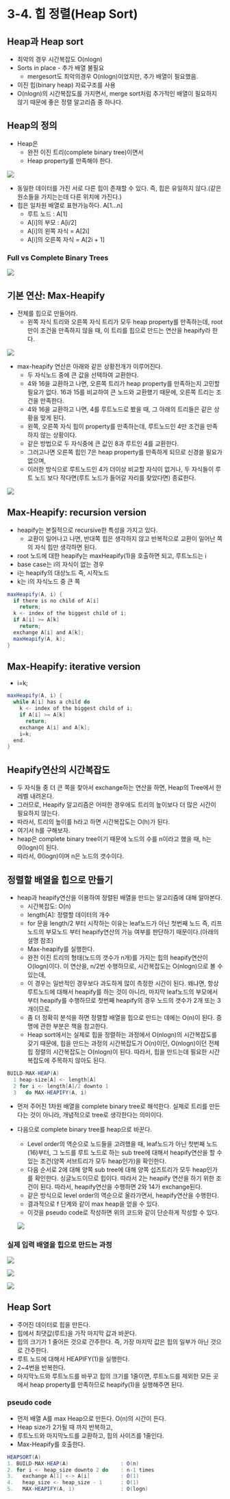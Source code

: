 # 3-4. 힙 정렬(Heap Sort)

## Heap과 Heap sort

* 최악의 경우 시간복잡도 O(nlogn)
* Sorts in place - 추가 배열 불필요
  * mergesort도 최악의경우 O(nlogn)이었지만, 추가 배열이 필요했음.
* 이진 힙(binary heap) 자료구조를 사용
* O(nlogn)의 시간복잡도를 가지면서, merge sort처럼 추가적인 배열이 필요하지 않기 때문에 좋은 정렬 알고리즘 중 하나다.

## Heap의 정의

* Heap은
  * 완전 이진 트리(complete binary tree)이면서
  * Heap property를 만족해야 한다.

![](https://github.com/namjunemy/TIL/blob/master/Algorithm/img/heap_02.png?raw=true)

* 동일한 데이터를 가진 서로 다른 힙이 존재할 수 있다. 즉, 힙은 유일하지 않다.(같은 원소들을 가지는는데 다른 위치에 가진다.)
* 힙은 일차원 배열로 표현가능하다. A[1...n]
  * 루트 노드 : A[1]
  * A[i]의 부모 : A[i/2]
  * A[i]의 왼쪽 자식 = A[2i]
  * A[i]의 오른쪽 자식 = A[2i + 1]


### Full vs Complete Binary Trees

![](https://github.com/namjunemy/TIL/blob/master/Algorithm/img/heap_01.png?raw=true)

  

## 기본 연산: Max-Heapify

* 전체를 힙으로 만들어라.
  * 왼쪽 자식 트리와 오른쪽 자식 트리가 모두 heap property를 만족하는데, root만이 조건을 만족하지 않을 때, 이 트리를 힙으로 만드는 연산을 heapify라 한다.

![](https://github.com/namjunemy/TIL/blob/master/Algorithm/img/heap_03.png?raw=true)

* max-heapify 연산은 아래와 같은 상황전개가 이루어진다.
  * 두 자식노드 중에 큰 값을 선택하여 교환한다.
  * 4와 16을 교환하고 나면, 오른쪽 트리가 heap property를 만족하는지 고민할 필요가 없다. 16과 15를 비교하여 큰 노드와 교환했기 때문에, 오른쪽 트리는 조건을 만족한다.
  * 4와 16을 교환하고 나면, 4를 루트노드로 봤을 때, 그 아래의 트리들은 같은 상황을 맞게 된다.
  * 왼쪽, 오른쪽 자식 힙이 property를 만족하는데, 루트노드인 4만 조건을 만족하지 않는 상황이다.
  * 같은 방법으로 두 자식중에 큰 값인 8과 루트인 4를 교환한다.
  * 그러고나면 오른쪽 힙인 7은 heap property를 만족하게 되므로 신경쓸 필요가 없으며,
  * 이러한 방식으로 루트노드인 4가 더이상 비교할 자식이 없거나, 두 자식들이 루트 노드 보다 작다면(루트 노드가 들어갈 자리를 찾았다면) 종료한다.

![](https://github.com/namjunemy/TIL/blob/master/Algorithm/img/heap_04.png?raw=true) 

  

## Max-Heapify: recursion version

* heapify는 본질적으로 recursive한 특성을 가지고 있다.
  * 교환이 일어나고 나면, 반대쪽 힙은 생각하지 않고 반복적으로 교환이 일어난 쪽의 자식 힙만 생각하면 된다.
* root 노드에 대한 heapify는 maxHeapify(1)을 호출하면 되고, 루트노드는 i
* base case는 i의 자식이 없는 경우
* i는 heapify의 대상노드 즉, 시작노드
* k는 i의 자식노드 중 큰 쪽

```java
maxHeapify(A, i) {
  if there is no child of A[i]
    return;
  k <- index of the biggest child of i;
  if A[i] >= A[k]
    return;
  exchange A[i] and A[k];
  maxHeapify(A, k);
}
```

  

## Max-Heapify: iterative version

* i=k;

```java
maxHeapify(A, i) {
  while A[i] has a child do
    k <- index of the biggest child of i;
    if A[i] >= A[k]
      return;
    exchange A[i] and A[k];
    i=k;
  end.
}
```

  

## Heapify연산의 시간복잡도

* 두 자식들 중 더 큰 쪽을 찾아서 exchange하는 연산을 하면, Heap의 Tree에서 한 레벨 내려온다.
* 그러므로, Heapify 알고리즘은 어떠한 경우에도 트리의 높이보다 더 많은 시간이 필요하지 않는다.
* 따라서, 트리의 높이를 h라고 하면 시간복잡도는 O(h)가 된다.
* 여기서 h를 구해보자.
* heap은 complete binary tree이기 때문에 노드의 수를 n이라고 했을 때, h는 Θ(logn)이 된다.
* 따라서, Θ(logn)이며 n은 노드의 갯수이다.


## 정렬할 배열을 힙으로 만들기

* heap과 heapify연산을 이용하여 정렬된 배열을 만드는 알고리즘에 대해 알아본다.
  * 시간복잡도: O(n)
  * length[A]: 정렬할 데이터의 개수
  * for 문을 length/2 부터 시작하는 이유는 leaf노드가 아닌 첫번째 노드 즉, 리프노드의 부모노드 부터 heapify연산의 가능 여부를 판단하기 때문이다.(아래의 설명 참조)
  * Max-heapify를 실행한다.
  * 완전 이진 트리의 형태(노드의 갯수가 n개)를 가지는 힙의 heapify연산이 O(logn)이다. 이 연산을, n/2번 수행하므로, 시간복잡도는 O(nlogn)으로 볼 수 있는데,
  * 이 경우는 일반적인 경우보다 과도하게 많이 측정한 시간이 된다. 왜냐면, 항상 루트노드에 대해서 heapify를 하는 것이 아니라, 마지막 leaf노드의 부모에서 부터 heapify를 수행하므로 첫번째 heapify의 경우 노드의 갯수가 2개 또는 3개이므로.
  * 좀 더 정확히 분석을 하면 정렬할 배열을 힙으로 만드는 데에는 O(n)이 된다. 증명에 관한 부분은 책을 참고한다.
  * Heap sort에서는 실제로 힙을 정렬하는 과정에서 O(nlogn)의 시간복잡도를 갖기 때문에, 힙을 만드는 과정의 시간복잡도가 O(n)이던, O(nlogn)이던 전체 힙 정렬의 시간복잡도는 O(nlogn)이 된다. 따라서, 힙을 만드는데 필요한 시간복잡도에 주목하지 않아도 된다.

```java
BUILD-MAX-HEAP(A)
  1 heap-size[A] <- length[A]
  2 for i <- length[A]/2 downto 1
  3   do MAX-HEAPIFY(A, i)
```

* 먼저 주어진 1차원 배열을 complete binary tree로 해석한다. 실제로 트리를 만든다는 것이 아니라, 개념적으로 tree로 생각한다는 의미이다. 

* 다음으로 complete binary tree를 heap으로 바꾼다.

  * Level order의 역순으로 노드들을 고려했을 때, leaf노드가 아닌 첫번째 노드(16)부터, 그 노드를 루트 노드로 하는 sub tree에 대해서 heapify연산을 할 수 있는 조건(양쪽 서브트리가 모두 heap인가)을 확인한다. 
  * 다음 순서로 2에 대해 양쪽 sub tree에 대해 양쪽 섭즈트리가 모두 heap인가를 확인한다. 싱글노드이므로 힙이다. 따라서 2는 heapify 연산을 하기 위한 조건이 된다. 따라서, heapify연산을 수행하면 2와 14가 exchange된다.
  * 같은 방식으로 level order의 역순으로 올라가면서, heapify연산을 수행한다.
  * 결과적으로 f 단계와 같이 max heap을 얻을 수 있다.
  * 이것을 pseudo code로 작성하면 위의 코드와 같이 단순하게 작성할 수 있다.

  ![](https://github.com/namjunemy/TIL/blob/master/Algorithm/img/heap_05.png?raw=true)

### 실제 입력 배열을 힙으로 만드는 과정

![](https://github.com/namjunemy/TIL/blob/master/Algorithm/img/heap_06.png?raw=true)

![](https://github.com/namjunemy/TIL/blob/master/Algorithm/img/heap_07.png?raw=true)

![](https://github.com/namjunemy/TIL/blob/master/Algorithm/img/heap_08.png?raw=true)



## Heap Sort

* 주어진 데이터로 힙을 만든다.
* 힙에서 최댓값(루트)을 가작 마지막 값과 바꾼다.
* 힙의 크기가 1 줄어든 것으로 간주한다. 즉, 가장 마지막 값은 힙의 일부가 아닌 것으로 간주한다.
* 루트 노드에 대해서 HEAPIFY(1)을 실행한다.
* 2~4번을 반복한다.
* 마지막노드와 루트노드를 바꾸고 힙의 크기를 1줄이면, 루트노드를 제외한 모든 곳에서 heap property를 만족하므로 heapify(1)을 실행해주면 된다.

### pseudo code

* 먼저 배열 A를 max Heap으로 만든다. O(n)의 시간이 든다.
* Heap size가 2가될 때 까지 반복하고,
* 루트노드와 마지막노드를 교환하고, 힙의 사이즈를 1줄인다.
* Max-Heapify를 호출한다.

```java
HEAPSORT(A)
1. BUILD-MAX-HEAP(A)                 : O(n)
2. for i <- heap_size downto 2 do    : n-1 times
3.   exchange A[1] <-> A[i]          : O(1)
4.   heap_size <- heap_size - 1      : O(1)
5.   MAX-HEAPIFY(A, 1)               : O(logn)
```

 